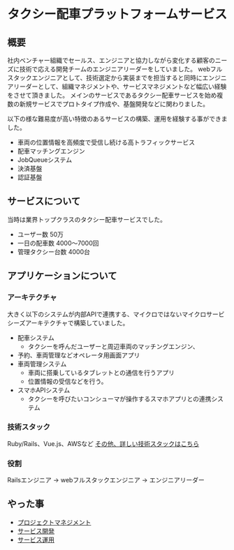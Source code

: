 # タクシー配車プラットフォームサービス

## 概要

社内ベンチャー組織でセールス、エンジニアと協力しながら変化する顧客のニーズに技術で応える開発チームのエンジニアリーダーをしていました。
webフルスタックエンジニアとして、技術選定から実装までを担当すると同時にエンジニアリーダーとして、組織マネジメントや、サービスマネジメントなど幅広い経験をさせて頂きました。
メインのサービスであるタクシー配車サービスを始め複数の新規サービスでプロトタイプ作成や、基盤開発などに関わりました。

以下の様な難易度が高い特徴のあるサービスの構築、運用を経験する事ができました。

* 車両の位置情報を高頻度で受信し続ける高トラフィックサービス
* 配車マッチングエンジン
* JobQueueシステム
* 決済基盤
* 認証基盤

## サービスについて

当時は業界トップクラスのタクシー配車サービスでした。

* ユーザー数 50万
* 一日の配車数 4000～7000回
* 管理タクシー台数 4000台

## アプリケーションについて
### アーキテクチャ
大きく以下のシステムが内部APIで連携する、マイクロではないマイクロサービシーズアーキテクチャで構築していました。

* 配車システム
  * タクシーを呼んだユーザーと周辺車両のマッチングエンジン、
* 予約、車両管理などオペレータ用画面アプリ
* 車両管理システム
  * 車両に搭乗しているタブレットとの通信を行うアプリ
  * 位置情報の受信などを行う。
* スマホAPIシステム
  * タクシーを呼びたいコンシューマが操作するスマホアプリとの連携システム

### 技術スタック
Ruby/Rails、Vue.js、AWSなど
[その他、詳しい技術スタックはこちら](technology_stack.md)

### 役割
Railsエンジニア -> webフルスタックエンジニア -> エンジニアリーダー

## やった事
* [プロジェクトマネジメント](management.md)
* [サービス開発](product.md)
* [サービス運用](operation.md)
